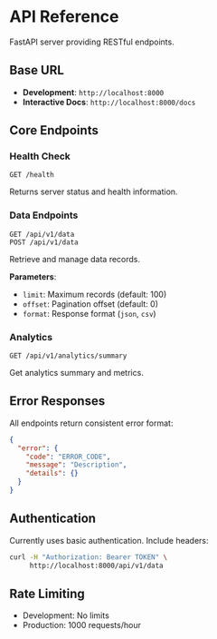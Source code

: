 # API Reference

FastAPI server providing RESTful endpoints.

## Base URL

- **Development**: `http://localhost:8000`
- **Interactive Docs**: `http://localhost:8000/docs`

## Core Endpoints

### Health Check
```
GET /health
```
Returns server status and health information.

### Data Endpoints
```
GET /api/v1/data
POST /api/v1/data
```
Retrieve and manage data records.

**Parameters**:
- `limit`: Maximum records (default: 100)
- `offset`: Pagination offset (default: 0)
- `format`: Response format (`json`, `csv`)

### Analytics
```
GET /api/v1/analytics/summary
```
Get analytics summary and metrics.

## Error Responses

All endpoints return consistent error format:
```json
{
  "error": {
    "code": "ERROR_CODE",
    "message": "Description",
    "details": {}
  }
}
```

## Authentication

Currently uses basic authentication. Include headers:
```bash
curl -H "Authorization: Bearer TOKEN" \
     http://localhost:8000/api/v1/data
```

## Rate Limiting

- Development: No limits
- Production: 1000 requests/hour
